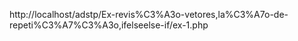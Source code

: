 http://localhost/adstp/Ex-revis%C3%A3o-vetores,la%C3%A7o-de-repeti%C3%A7%C3%A3o,ifelseelse-if/ex-1.php
